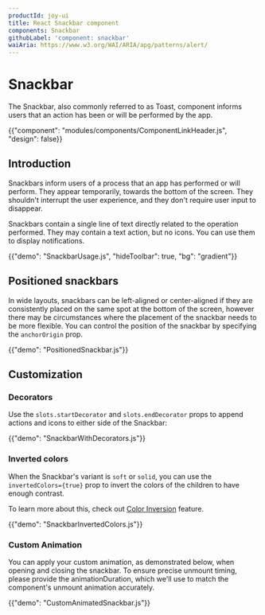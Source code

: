 ```yaml
---
productId: joy-ui
title: React Snackbar component
components: Snackbar
githubLabel: 'component: snackbar'
waiAria: https://www.w3.org/WAI/ARIA/apg/patterns/alert/
---
```


# Snackbar

<p class="description">The Snackbar, also commonly referred to as Toast, component informs users that an action has been or will be performed by the app.</p>

{{"component": "modules/components/ComponentLinkHeader.js", "design": false}}

## Introduction

Snackbars inform users of a process that an app has performed or will perform. They appear temporarily, towards the bottom of the screen. They shouldn't interrupt the user experience, and they don't require user input to disappear.

Snackbars contain a single line of text directly related to the operation performed. They may contain a text action, but no icons. You can use them to display notifications.

{{"demo": "SnackbarUsage.js", "hideToolbar": true, "bg": "gradient"}}

## Positioned snackbars

In wide layouts, snackbars can be left-aligned or center-aligned if they are consistently placed on the same spot at the bottom of the screen, however there may be circumstances where the placement of the snackbar needs to be more flexible.
You can control the position of the snackbar by specifying the `anchorOrigin` prop.

{{"demo": "PositionedSnackbar.js"}}

## Customization

### Decorators

Use the `slots.startDecorator` and `slots.endDecorator` props to append actions and icons to either side of the Snackbar:

{{"demo": "SnackbarWithDecorators.js"}}

### Inverted colors

When the Snackbar's variant is `soft` or `solid`, you can use the `invertedColors={true}` prop to invert the colors of the children to have enough contrast.

To learn more about this, check out [Color Inversion](/joy-ui/main-features/color-inversion/) feature.

{{"demo": "SnackbarInvertedColors.js"}}

### Custom Animation

You can apply your custom animation, as demonstrated below, when opening and closing the snackbar. To ensure precise unmount timing, please provide the animationDuration, which we'll use to match the component's unmount animation accurately.

{{"demo": "CustomAnimatedSnackbar.js"}}
